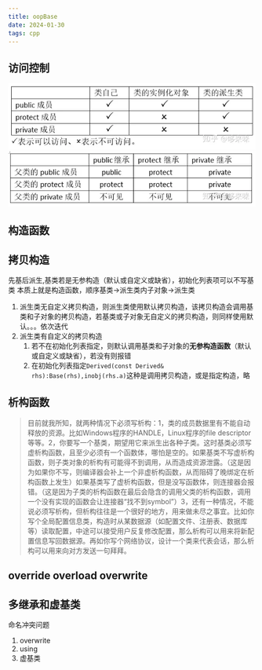 ```yaml
---
title: oopBase
date: 2024-01-30 
tags: cpp
---
```



<!--more-->
## 访问控制
![](../../../pic/oopbase-1.png)
![](../../../pic/oopbase-2.png)

## 构造函数
## 拷贝构造
先基后派生,基类若是无参构造（默认或自定义或缺省），初始化列表项可以不写基类
本质上就是构造函数，顺序基类->派生类内子对象->派生类
1. 派生类无自定义拷贝构造，则派生类使用默认拷贝构造，该拷贝构造会调用基类和子对象的拷贝构造，若基类或子对象无自定义的拷贝构造，则同样使用默认。。。依次迭代
2. 派生类有自定义的拷贝构造
   1. 若不在初始化列表指定，则默认调用基类和子对象的**无参构造函数**（默认或自定义或缺省），若没有则报错
   2. 在初始化列表指定`Derived(const Derived& rhs):Base(rhs),inobj(rhs.a)`这种是调用拷贝构造，或是指定构造，略


## 析构函数
>目前就我所知，就两种情况下必须写析构：1，类的成员数据里有不能自动释放的资源。比如Windows程序的HANDLE，Linux程序的file descriptor等等。2，你要写一个基类，期望用它来派生出各种子类。这时基类必须写虚析构函数，且至少必须有一个函数体，哪怕是空的。如果基类不写虚析构函数，则子类对象的析构有可能得不到调用，从而造成资源泄露。（这是因为如果你不写，则编译器会补上一个非虚析构函数，从而阻碍了晚绑定在析构函数上发生）如果基类写了虚析构函数，但是没写函数体，则连接器会报错。（这是因为子类的析构函数在最后会隐含的调用父类的析构函数，调用一个没有实现的函数会让连接器“找不到symbol”）3，还有一种情况，不能说必须写析构，但析构往往是一个很好的地方，用来做未尽之事宜。比如你写个全局配置信息类，构造时从某数据源（如配置文件、注册表、数据库等）读取配置，中途可以接受用户反复修改配置，那么析构可以用来将新配置信息写回数据源。再如你写个网络协议，设计一个类来代表会话，那么析构可以用来向对方发送一句拜拜。

## override overload overwrite

## 多继承和虚基类
命名冲突问题
1. overwrite
2. using
3. 虚基类